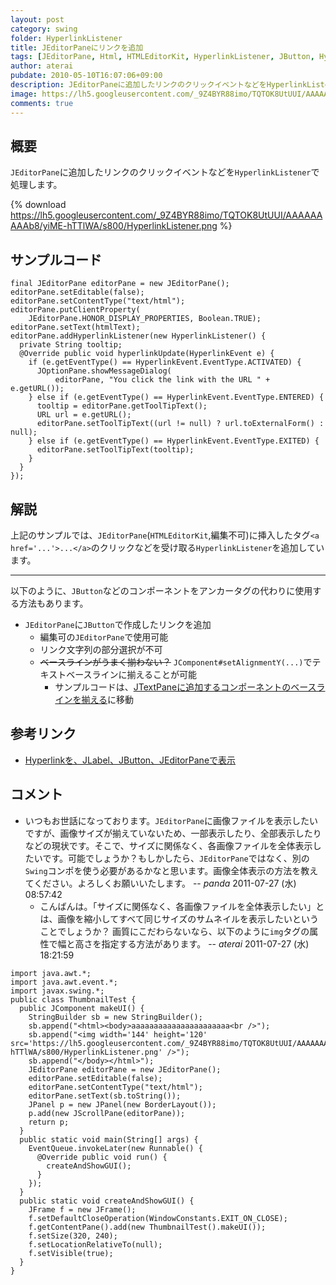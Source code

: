 ```yaml
---
layout: post
category: swing
folder: HyperlinkListener
title: JEditorPaneにリンクを追加
tags: [JEditorPane, Html, HTMLEditorKit, HyperlinkListener, JButton, Hyperlink]
author: aterai
pubdate: 2010-05-10T16:07:06+09:00
description: JEditorPaneに追加したリンクのクリックイベントなどをHyperlinkListenerで処理します。
image: https://lh5.googleusercontent.com/_9Z4BYR88imo/TQTOK8UtUUI/AAAAAAAAAb8/yiME-hTTlWA/s800/HyperlinkListener.png
comments: true
---
```

## 概要
`JEditorPane`に追加したリンクのクリックイベントなどを`HyperlinkListener`で処理します。

{% download https://lh5.googleusercontent.com/_9Z4BYR88imo/TQTOK8UtUUI/AAAAAAAAAb8/yiME-hTTlWA/s800/HyperlinkListener.png %}

## サンプルコード
<pre class="prettyprint"><code>final JEditorPane editorPane = new JEditorPane();
editorPane.setEditable(false);
editorPane.setContentType("text/html");
editorPane.putClientProperty(
    JEditorPane.HONOR_DISPLAY_PROPERTIES, Boolean.TRUE);
editorPane.setText(htmlText);
editorPane.addHyperlinkListener(new HyperlinkListener() {
  private String tooltip;
  @Override public void hyperlinkUpdate(HyperlinkEvent e) {
    if (e.getEventType() == HyperlinkEvent.EventType.ACTIVATED) {
      JOptionPane.showMessageDialog(
          editorPane, "You click the link with the URL " + e.getURL());
    } else if (e.getEventType() == HyperlinkEvent.EventType.ENTERED) {
      tooltip = editorPane.getToolTipText();
      URL url = e.getURL();
      editorPane.setToolTipText((url != null) ? url.toExternalForm() : null);
    } else if (e.getEventType() == HyperlinkEvent.EventType.EXITED) {
      editorPane.setToolTipText(tooltip);
    }
  }
});
</code></pre>

## 解説
上記のサンプルでは、`JEditorPane`(`HTMLEditorKit`,編集不可)に挿入したタグ`<a href='...'>...</a>`のクリックなどを受け取る`HyperlinkListener`を追加しています。

- - - -
以下のように、`JButton`などのコンポーネントをアンカータグの代わりに使用する方法もあります。

- `JEditorPane`に`JButton`で作成したリンクを追加
    - 編集可の`JEditorPane`で使用可能
    - リンク文字列の部分選択が不可
    - ~~ベースラインがうまく揃わない？~~ `JComponent#setAlignmentY(...)`でテキストベースラインに揃えることが可能
        - サンプルコードは、[JTextPaneに追加するコンポーネントのベースラインを揃える](https://ateraimemo.com/Swing/InsertComponentBaseline.html)に移動

<!-- dummy comment line for breaking list -->

## 参考リンク
- [Hyperlinkを、JLabel、JButton、JEditorPaneで表示](https://ateraimemo.com/Swing/HyperlinkLabel.html)

<!-- dummy comment line for breaking list -->

## コメント
- いつもお世話になっております。`JEditorPane`に画像ファイルを表示したいですが、画像サイズが揃えていないため、一部表示したり、全部表示したりなどの現状です。そこで、サイズに関係なく、各画像ファイルを全体表示したいです。可能でしょうか？もしかしたら、`JEditorPane`ではなく、別の`Swing`コンポを使う必要があるかなと思います。画像全体表示の方法を教えてください。よろしくお願いいたします。 -- *panda* 2011-07-27 (水) 08:57:42
    - こんばんは。「サイズに関係なく、各画像ファイルを全体表示したい」とは、画像を縮小してすべて同じサイズのサムネイルを表示したいということでしょうか？ 画質にこだわらないなら、以下のように`img`タグの属性で幅と高さを指定する方法があります。 -- *aterai* 2011-07-27 (水) 18:21:59

<!-- dummy comment line for breaking list -->

<pre class="prettyprint"><code>import java.awt.*;
import java.awt.event.*;
import javax.swing.*;
public class ThumbnailTest {
  public JComponent makeUI() {
    StringBuilder sb = new StringBuilder();
    sb.append("&lt;html&gt;&lt;body&gt;aaaaaaaaaaaaaaaaaaaaaa&lt;br /&gt;");
    sb.append("&lt;img width='144' height='120' src='https://lh5.googleusercontent.com/_9Z4BYR88imo/TQTOK8UtUUI/AAAAAAAAAb8/yiME-hTTlWA/s800/HyperlinkListener.png' /&gt;");
    sb.append("&lt;/body&gt;&lt;/html&gt;");
    JEditorPane editorPane = new JEditorPane();
    editorPane.setEditable(false);
    editorPane.setContentType("text/html");
    editorPane.setText(sb.toString());
    JPanel p = new JPanel(new BorderLayout());
    p.add(new JScrollPane(editorPane));
    return p;
  }
  public static void main(String[] args) {
    EventQueue.invokeLater(new Runnable() {
      @Override public void run() {
        createAndShowGUI();
      }
    });
  }
  public static void createAndShowGUI() {
    JFrame f = new JFrame();
    f.setDefaultCloseOperation(WindowConstants.EXIT_ON_CLOSE);
    f.getContentPane().add(new ThumbnailTest().makeUI());
    f.setSize(320, 240);
    f.setLocationRelativeTo(null);
    f.setVisible(true);
  }
}
</code></pre>
